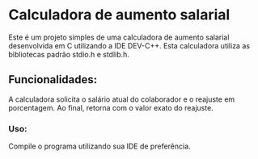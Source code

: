 # Calculadora de aumento salarial
Este é um projeto simples de uma calculadora de aumento salarial desenvolvida em C utilizando a IDE DEV-C++. Esta calculadora utiliza as bibliotecas padrão stdio.h e stdlib.h.

## Funcionalidades:
A calculadora solicita o salário atual do colaborador e o reajuste em porcentagem. Ao final, retorna com o valor exato do reajuste.

### Uso:
Compile o programa utilizando sua IDE de preferência.
